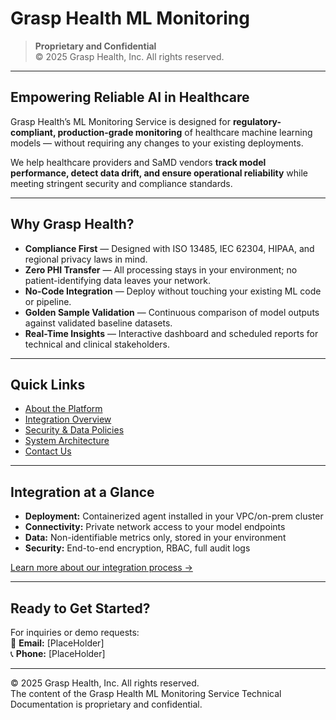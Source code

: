 
# Grasp Health ML Monitoring

> **Proprietary and Confidential**  
© 2025 Grasp Health, Inc. All rights reserved.

---

## Empowering Reliable AI in Healthcare

Grasp Health’s ML Monitoring Service is designed for **regulatory-compliant, production-grade monitoring** of healthcare machine learning models — without requiring any changes to your existing deployments.

We help healthcare providers and SaMD vendors **track model performance, detect data drift, and ensure operational reliability** while meeting stringent security and compliance standards.

---

## Why Grasp Health?

- **Compliance First** — Designed with ISO 13485, IEC 62304, HIPAA, and regional privacy laws in mind.
- **Zero PHI Transfer** — All processing stays in your environment; no patient-identifying data leaves your network.
- **No-Code Integration** — Deploy without touching your existing ML code or pipeline.
- **Golden Sample Validation** — Continuous comparison of model outputs against validated baseline datasets.
- **Real-Time Insights** — Interactive dashboard and scheduled reports for technical and clinical stakeholders.

---

## Quick Links

- [About the Platform](about/introduction.md)
- [Integration Overview](integration/overview.md)
- [Security & Data Policies](about/data-handling-policies.md)
- [System Architecture](system-architecture/deployment-architecture.md)
- [Contact Us](about/contact-information.md)

---

## Integration at a Glance

- **Deployment:** Containerized agent installed in your VPC/on-prem cluster  
- **Connectivity:** Private network access to your model endpoints  
- **Data:** Non-identifiable metrics only, stored in your environment  
- **Security:** End-to-end encryption, RBAC, full audit logs

[Learn more about our integration process →](integration/overview.md)

---

## Ready to Get Started?

For inquiries or demo requests:  
📧 **Email:** [PlaceHolder]  
📞 **Phone:** [PlaceHolder]

---
© 2025 Grasp Health, Inc. All rights reserved.  
The content of the Grasp Health ML Monitoring Service Technical Documentation is proprietary and confidential.
